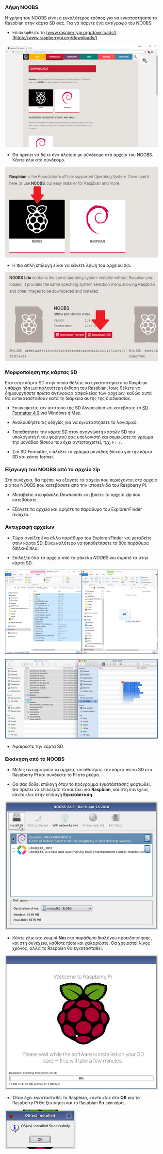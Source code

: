 ### Λήψη NOOBS

Η χρήση του NOOBS είναι ο ευκολότερος τρόπος για να εγκαταστήσετε το Raspbian στην κάρτα SD σας. Για να πάρετε ένα αντίγραφο του NOOBS:

+ Επισκεφθείτε το [www.raspberrypi.org/downloads/](https://www.raspberrypi.org/downloads/)

![Σελίδα λήψεων](images/downloads-page.png)

+ Θα πρέπει να δείτε ένα πλαίσιο με σύνδεσμο στα αρχεία του NOOBS. Κάντε κλικ στο σύνδεσμο.

![Κάντε κλικ στο NOOBS](images/click-noobs.png)

+ Η πιο απλή επιλογή είναι να κάνετε λήψη του αρχείου zip.

![Λήψη zip](images/download-zip.png)

### Μορφοποίηση της κάρτας SD

Εάν στην κάρτα SD στην οποία θέλετε να εγκαταστήσετε το Raspbian υπάρχει ήδη μια παλαιότερη έκδοση του Raspbian, ίσως θέλετε να δημιουργήσετε πρώτα αντίγραφα ασφαλείας των αρχείων, καθώς αυτά θα αντικατασταθούν κατά τη διάρκεια αυτής της διαδικασίας.

+ Επισκεφτείτε τον ιστότοπο της SD Association και κατεβάστε το [SD Formatter 4.0](https://www.sdcard.org/downloads/formatter_4/index.html) για Windows ή Mac.

+ Ακολουθήστε τις οδηγίες για να εγκαταστήσετε το λογισμικό.

+ Τοποθετήστε την κάρτα SD στον αναγνώστη καρτών SD του υπολογιστή ή του φορητού σας υπολογιστή και σημειώστε το γράμμα της μονάδας δίσκου που έχει αντιστοιχιστεί, π.χ. `F: /`.

+ Στο SD Formatter, επιλέξτε το γράμμα μονάδας δίσκου για την κάρτα SD και κάντε format.

### Εξαγωγή του NOOBS από το αρχείο zip

Στη συνέχεια, θα πρέπει να εξάγετε τα αρχεία που περιέχονται στο αρχείο zip του NOOBS που κατεβάσατε από την ιστοσελίδα του Raspberry Pi.

+ Μεταβείτε στο φάκελο *Downloads* και βρείτε το αρχείο zip που κατεβάσατε.

+ Εξάγετε τα αρχεία και αφήστε το παράθυρο του Explorer/Finder ανοιχτό.

### Αντιγραφή αρχείων

+ Τώρα ανοίξτε ένα άλλο παράθυρο του Explorer/Finder και μεταβείτε στην κάρτα SD. Είναι καλύτερο να τοποθετήσετε τα δύο παράθυρα δίπλα-δίπλα.

+ Επιλέξτε όλα τα αρχεία από το φάκελο *NOOBS* και σύρετέ τα στην κάρτα SD.

![αντιγραφή παραθύρων](images/copy3.png)

![αντιγραφή macos](images/macos_copy.png)

+ Αφαιρέστε την κάρτα SD.

### Εκκίνηση από το NOOBS

+ Μόλις αντιγραφούν τα αρχεία, τοποθετήστε την κάρτα micro SD στο Raspberry Pi και συνδέστε το Pi στο ρεύμα.

+ Θα σας δοθεί επιλογή όταν το πρόγραμμα εγκατάστασης φορτωθεί. Θα πρέπει να επιλέξετε το κουτάκι για **Raspbian**, και στη συνέχεια, κάντε κλικ στην επιλογή **Εγκατάσταση**.

![εγκαθιστώ](images/install.png)

+ Κάντε κλικ στο κουμπί **Ναι** στο παράθυρο διαλόγου προειδοποίησης, και στη συνέχεια, καθίστε πίσω και χαλαρώστε. Θα χρειαστεί λίγος χρόνος, αλλά το Raspbian θα εγκατασταθεί.

![εγκατάσταση](images/installing.png)

+ Όταν έχει εγκατασταθεί το Raspbian, κάντε κλικ στο **OK** και το Raspberry Pi θα ξεκινήσει και το Raspbian θα εκκινήσει.

![εγκατασταθεί](images/installed.png)